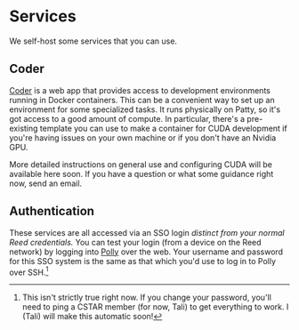 # Services

We self-host some services that you can use.

## Coder

[Coder](https://coder.com) is a web app that provides access to development
environments running in Docker containers. This can be a convenient way to set
up an environment for some specialized tasks. It runs physically on Patty, so
it's got access to a good amount of compute. In particular, there's a
pre-existing template you can use to make a container for CUDA development if
you're having issues on your own machine or if you don't have an Nvidia GPU.

More detailed instructions on general use and configuring CUDA will be
available here soon. If you have a question or what some guidance right now,
send an email.

## Authentication

These services are all accessed via an SSO login *distinct from your normal
Reed credentials.* You can test your login (from a device on the Reed network)
by logging into [Polly](https://polly.reed.edu) over the web. Your username and
password for this SSO system is the same as that which you'd use to log in to
Polly over SSH.[^polly-pass]

[^polly-pass]: This isn't strictly true right now. If you change your password,
    you'll need to ping a CSTAR member (for now, Tali) to get everything to
    work. I (Tali) will make this automatic soon!
